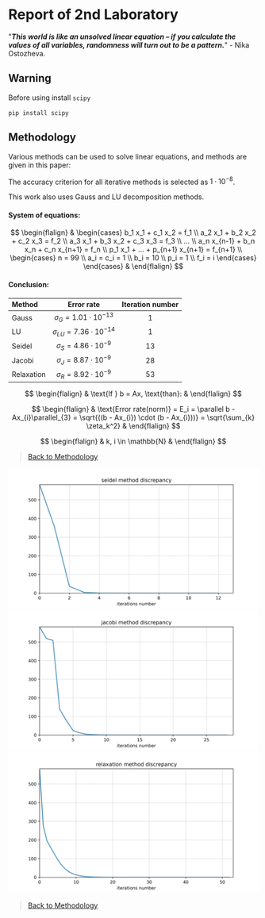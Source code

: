 # Report of 2nd Laboratory
"***This world is like an unsolved linear equation – if you calculate the values of all variables, randomness will turn out to be a pattern.***" - Nika Ostozheva.

## Warning
Before using install `scipy`
```
pip install scipy
```

## Methodology

Various methods can be used to solve linear equations, and methods are given in this paper:

The accuracy criterion for all iterative methods is selected as $1 \cdot 10^{-8}$.

This work also uses Gauss and LU decomposition methods.

#### System of equations:

$$
\begin{flalign}
&
  \begin{cases} 
  b_1 x_1 + c_1 x_2 = f_1 \\
  a_2 x_1 + b_2 x_2 + c_2 x_3 = f_2 \\
  a_3 x_1 + b_3 x_2 + c_3 x_3 = f_3 \\
  ... \\
  a_n x_{n-1} + b_n x_n + c_n x_{n+1} = f_n \\
  p_1 x_1 + ... + p_{n+1} x_{n+1} = f_{n+1} \\
    \begin{cases}
    n = 99 \\
    a_i = c_i = 1 \\
    b_i = 10 \\
    p_i = 1 \\
    f_i = i
    \end{cases}
  \end{cases}
&
\end{flalign}
$$

#### Conclusion:

| Method     |             Error rate              | Iteration number |
| :--------- | :---------------------------------: | :--------------: |
| Gauss      | $\sigma_G    = 1.01 \cdot 10^{-13}$ |        1         |
| LU         | $\sigma_{LU} = 7.36 \cdot 10^{-14}$ |        1         |
| Seidel     | $\sigma_{S}  = 4.86 \cdot 10^{-9}$  |        13        |
| Jacobi     | $\sigma_{J}  = 8.87 \cdot 10^{-9}$  |        28        |
| Relaxation | $\sigma_{R}  = 8.92 \cdot 10^{-9}$  |        53        |

$$
\begin{flalign}
  & \text{If } b = Ax, \text{than}: &
\end{flalign}
$$

$$
\begin{flalign}
  & \text{Error rate(norm)}  = E_i = \parallel b - Ax_{i}\parallel_{3} = \sqrt{((b - Ax_{i}) \cdot (b - Ax_{i}))} = \sqrt{\sum_{k} \zeta_k^2} &
\end{flalign}
$$

$$
\begin{flalign}
  & k, i \in \mathbb{N} &
\end{flalign}
$$

>[Back to Methodology](#methodology)

![](img/seidel.jpg)
![](img/jacobi.jpg)
![](img/relaxation.jpg)

>[Back to Methodology](#methodology)
